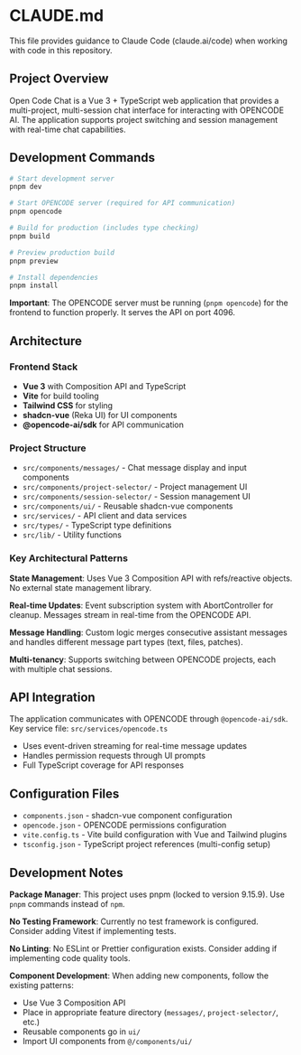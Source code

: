 # CLAUDE.md

This file provides guidance to Claude Code (claude.ai/code) when working with code in this repository.

## Project Overview

Open Code Chat is a Vue 3 + TypeScript web application that provides a multi-project, multi-session chat interface for interacting with OPENCODE AI. The application supports project switching and session management with real-time chat capabilities.

## Development Commands

```bash
# Start development server
pnpm dev

# Start OPENCODE server (required for API communication)
pnpm opencode

# Build for production (includes type checking)
pnpm build

# Preview production build
pnpm preview

# Install dependencies
pnpm install
```

**Important**: The OPENCODE server must be running (`pnpm opencode`) for the frontend to function properly. It serves the API on port 4096.

## Architecture

### Frontend Stack

- **Vue 3** with Composition API and TypeScript
- **Vite** for build tooling
- **Tailwind CSS** for styling
- **shadcn-vue** (Reka UI) for UI components
- **@opencode-ai/sdk** for API communication

### Project Structure

- `src/components/messages/` - Chat message display and input components
- `src/components/project-selector/` - Project management UI
- `src/components/session-selector/` - Session management UI
- `src/components/ui/` - Reusable shadcn-vue components
- `src/services/` - API client and data services
- `src/types/` - TypeScript type definitions
- `src/lib/` - Utility functions

### Key Architectural Patterns

**State Management**: Uses Vue 3 Composition API with refs/reactive objects. No external state management library.

**Real-time Updates**: Event subscription system with AbortController for cleanup. Messages stream in real-time from the OPENCODE API.

**Message Handling**: Custom logic merges consecutive assistant messages and handles different message part types (text, files, patches).

**Multi-tenancy**: Supports switching between OPENCODE projects, each with multiple chat sessions.

## API Integration

The application communicates with OPENCODE through `@opencode-ai/sdk`. Key service file: `src/services/opencode.ts`

- Uses event-driven streaming for real-time message updates
- Handles permission requests through UI prompts
- Full TypeScript coverage for API responses

## Configuration Files

- `components.json` - shadcn-vue component configuration
- `opencode.json` - OPENCODE permissions configuration
- `vite.config.ts` - Vite build configuration with Vue and Tailwind plugins
- `tsconfig.json` - TypeScript project references (multi-config setup)

## Development Notes

**Package Manager**: This project uses pnpm (locked to version 9.15.9). Use `pnpm` commands instead of `npm`.

**No Testing Framework**: Currently no test framework is configured. Consider adding Vitest if implementing tests.

**No Linting**: No ESLint or Prettier configuration exists. Consider adding if implementing code quality tools.

**Component Development**: When adding new components, follow the existing patterns:

- Use Vue 3 Composition API
- Place in appropriate feature directory (`messages/`, `project-selector/`, etc.)
- Reusable components go in `ui/`
- Import UI components from `@/components/ui/`
